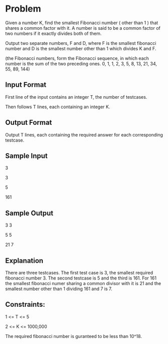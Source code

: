 # Problem
Given a number K, find the smallest Fibonacci number ( other than 1 ) that shares a common factor with it. A number is said to be a common factor of two numbers if it exactly divides both of them. 

Output two separate numbers, F and D, where F is the smallest fibonacci number and D is the smallest number other than 1 which divides K and F.

(the Fibonacci numbers, form the Fibonacci sequence, in which each number is the sum of the two preceding ones.
0, 1, 1, 2, 3, 5, 8, 13, 21, 34, 55, 89, 144)

## Input Format 

First line of the input contains an integer T, the number of testcases.

Then follows T lines, each containing an integer K.

## Output Format

Output T lines, each containing the required answer for each corresponding testcase.

##  Sample Input

3

3

5

161

## Sample Output

3 3

5 5

21 7

## Explanation

There are three testcases. The first test case is 3, the smallest required fibonacci number  3. The second testcase is 5 and the third is 161. For 161 the smallest fibonacci numer sharing a common divisor with it is 21 and the smallest number other than 1 dividing 161 and 7 is 7.

## Constraints:

1 <= T <= 5

2 <= K <= 1000,000

The required fibonacci number is guranteed to be less than 10^18.